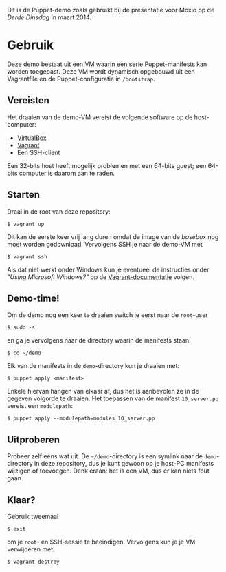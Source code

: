 Dit is de Puppet-demo zoals gebruikt bij de presentatie voor Moxio op
de _Derde Dinsdag_ in maart 2014.

# Gebruik

Deze demo bestaat uit een VM waarin een serie Puppet-manifests kan worden
toegepast. Deze VM wordt dynamisch opgebouwd uit een Vagrantfile en de
Puppet-configuratie in `/bootstrap`.

## Vereisten

Het draaien van de demo-VM vereist de volgende software op de host-computer:

* [VirtualBox](https://www.virtualbox.org/wiki/Downloads)
* [Vagrant](http://www.vagrantup.com/downloads)
* Een SSH-client

Een 32-bits host heeft mogelijk problemen met een 64-bits guest; een 64-bits
computer is daarom aan te raden.

## Starten

Draai in de root van deze repository:

    $ vagrant up

Dit kan de eerste keer vrij lang duren omdat de image van de _basebox_ nog moet
worden gedownload. Vervolgens SSH je naar de demo-VM met

	$ vagrant ssh

Als dat niet werkt onder Windows kun je eventueel de instructies onder _"Using
Microsoft Windows?"_ op de
[Vagrant-documentatie](http://docs-v1.vagrantup.com/v1/docs/getting-started/ssh.html)
volgen.

## Demo-time!

Om de demo nog een keer te draaien switch je eerst naar de `root`-user

	$ sudo -s

en ga je vervolgens naar de directory waarin de manifests staan:

	$ cd ~/demo

Elk van de manifests in de `demo`-directory kun je draaien met:

	$ puppet apply <manifest>

Enkele hiervan hangen van elkaar af, dus het is aanbevolen ze in de gegeven
volgorde te draaien. Het toepassen van de manifest `10_server.pp` vereist
een `modulepath`:

	$ puppet apply --modulepath=modules 10_server.pp

## Uitproberen

Probeer zelf eens wat uit. De `~/demo`-directory is een symlink naar de
`demo`-directory in deze repository, dus je kunt gewoon op je host-PC
manifests wijzigen of toevoegen. Denk eraan: het is een VM, dus er kan
niets fout gaan.

## Klaar?

Gebruik tweemaal

	$ exit

om je `root`- en SSH-sessie te beeindigen. Vervolgens kun je je VM verwijderen
met:

	$ vagrant destroy
